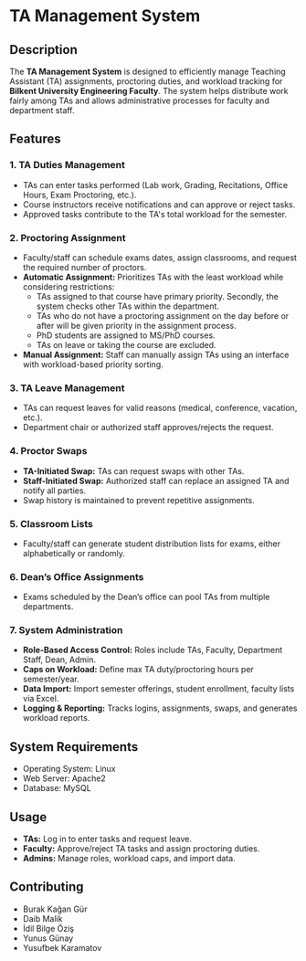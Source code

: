 # TA Management System

## Description
The **TA Management System** is designed to efficiently manage Teaching Assistant (TA) assignments, proctoring duties, and workload tracking for **Bilkent University Engineering Faculty**. The system helps distribute work fairly among TAs and allows administrative processes for faculty and department staff.

## Features
### 1. TA Duties Management
* TAs can enter tasks performed (Lab work, Grading, Recitations, Office Hours, Exam Proctoring, etc.).
* Course instructors receive notifications and can approve or reject tasks.
* Approved tasks contribute to the TA's total workload for the semester.

### 2. Proctoring Assignment
* Faculty/staff can schedule exams dates, assign classrooms, and request the required number of proctors.
* **Automatic Assignment:** Prioritizes TAs with the least workload while considering restrictions:
    - TAs assigned to that course have primary priority. Secondly, the system checks other TAs within the department.
    - TAs who do not have a proctoring assignment on the day before or after will be given priority in the assignment process.
    - PhD students are assigned to MS/PhD courses.
    - TAs on leave or taking the course are excluded.
* **Manual Assignment:** Staff can manually assign TAs using an interface with workload-based priority sorting.

### 3. TA Leave Management
* TAs can request leaves for valid reasons (medical, conference, vacation, etc.).
* Department chair or authorized staff approves/rejects the request.

### 4. Proctor Swaps
* **TA-Initiated Swap:** TAs can request swaps with other TAs.
* **Staff-Initiated Swap:** Authorized staff can replace an assigned TA and notify all parties.
* Swap history is maintained to prevent repetitive assignments.

### 5. Classroom Lists
* Faculty/staff can generate student distribution lists for exams, either alphabetically or randomly.

### 6. Dean’s Office Assignments
* Exams scheduled by the Dean’s office can pool TAs from multiple departments.

### 7. System Administration
- **Role-Based Access Control:** Roles include TAs, Faculty, Department Staff, Dean, Admin.
- **Caps on Workload:** Define max TA duty/proctoring hours per semester/year.
- **Data Import:** Import semester offerings, student enrollment, faculty lists via Excel.
- **Logging & Reporting:** Tracks logins, assignments, swaps, and generates workload reports.

## System Requirements
* Operating System: Linux
* Web Server: Apache2
* Database: MySQL

## Usage
* **TAs:** Log in to enter tasks and request leave.
* **Faculty:** Approve/reject TA tasks and assign proctoring duties.
* **Admins:** Manage roles, workload caps, and import data.

## Contributing
* Burak Kağan Gür
* Daib Malik
* İdil Bilge Öziş
* Yunus Günay
* Yusufbek Karamatov

